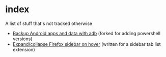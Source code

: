 # index
A list of stuff that's not tracked otherwise

- [Backup Android apps and data with adb](https://gist.github.com/ExecThTs/8580fa15699468d24f91671ac4fe24cf) (forked for adding powershell versions)
- [Expand/collapse Firefox sidebar on hover](https://gist.github.com/ExecThTs/26c580a91a82bdea122ad8768b5005d7) (written for a sidebar tab list extension)
